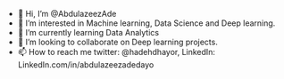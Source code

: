 - 👋 Hi, I’m @AbdulazeezAde
- 👀 I’m interested in Machine learning, Data Science and Deep learning. 
- 🌱 I’m currently learning Data Analytics
- 💞️ I’m looking to collaborate on Deep learning projects.
- 📫 How to reach me twitter: @hadehdhayor, LinkedIn: LinkedIn.com/in/abdulazeezadedayo

<!---
AbdulazeezAde/AbdulazeezAde is a ✨ special ✨ repository because its `README.md` (this file) appears on your GitHub profile.
You can click the Preview link to take a look at your changes.
--->
